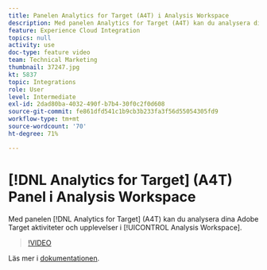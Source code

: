 ```yaml
---
title: Panelen Analytics for Target (A4T) i Analysis Workspace
description: Med panelen Analytics for Target (A4T) kan du analysera dina Adobe Target aktiviteter och upplevelser i Analysis Workspace.
feature: Experience Cloud Integration
topics: null
activity: use
doc-type: feature video
team: Technical Marketing
thumbnail: 37247.jpg
kt: 5837
topic: Integrations
role: User
level: Intermediate
exl-id: 2dad80ba-4032-490f-b7b4-30f0c2f0d608
source-git-commit: fe861dfd541c1b9cb3b233fa3f56d55054305fd9
workflow-type: tm+mt
source-wordcount: '70'
ht-degree: 71%

---
```


# [!DNL Analytics for Target] (A4T) Panel i Analysis Workspace

Med panelen [!DNL Analytics for Target] (A4T) kan du analysera dina Adobe Target aktiviteter och upplevelser i [!UICONTROL Analysis Workspace].

>[!VIDEO](https://video.tv.adobe.com/v/37247/?quality=12&learn=on)

Läs mer i [dokumentationen](https://experienceleague.adobe.com/docs/analytics/analyze/analysis-workspace/panels/a4t-panel.html).

